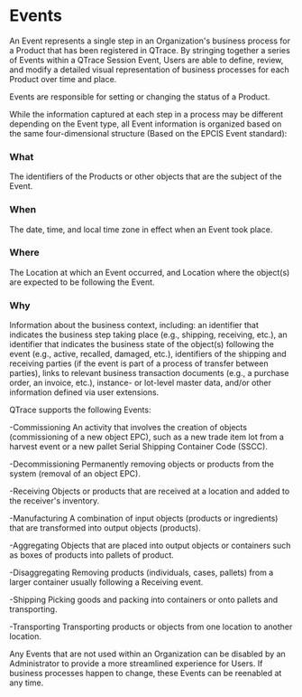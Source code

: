 # Events

An Event represents a single step in an Organization's business process for a Product that has been registered in QTrace.  By stringing together a series of Events within a QTrace Session Event, Users are able to define, review, and modify a detailed visual representation of business processes for each Product over time and place.

Events are responsible for setting or changing the status of a Product.

While the information captured at each step in a process may be different depending on the Event type, all Event information is organized based on the same four-dimensional structure (Based on the EPCIS Event standard):

### What
The identifiers of the Products or other objects that are the subject of the Event.

### When
The date, time, and local time zone in effect when an Event took place. 

### Where
The Location at which an Event occurred, and Location where the object(s) are expected to be following the Event.

### Why
Information about the business context, including: an identifier that indicates the business step taking place (e.g., shipping, receiving, etc.), an identifier that indicates the business state of the object(s) following the event (e.g., active, recalled, damaged, etc.), identifiers of the shipping and receiving parties (if the event is part of a process of transfer between parties), links to relevant business transaction documents (e.g., a purchase order, an invoice, etc.), instance- or lot-level master data, and/or other information defined via user extensions.

QTrace supports the following Events:

-Commissioning
An activity that involves the creation of objects (commissioning of a new object EPC), such as a new trade item lot from a harvest event or a new pallet Serial Shipping Container Code (SSCC).

-Decommissioning
Permanently removing objects or products from the system (removal of an object EPC).

-Receiving
Objects or products that are received at a location and added to the receiver's inventory.

-Manufacturing
A combination of input objects (products or ingredients) that are transformed into output objects (products).

-Aggregating
Objects that are placed into output objects or containers such as boxes of products into pallets of product.

-Disaggregating
Removing products (individuals, cases, pallets) from a larger container usually following a Receiving event.

-Shipping
Picking goods and packing into containers or onto pallets and transporting.

-Transporting
Transporting products or objects from one location to another location.


Any Events that are not used within an Organization can be disabled by an Administrator to provide a more streamlined experience for Users.  If business processes happen to change, these Events can be reenabled at any time.